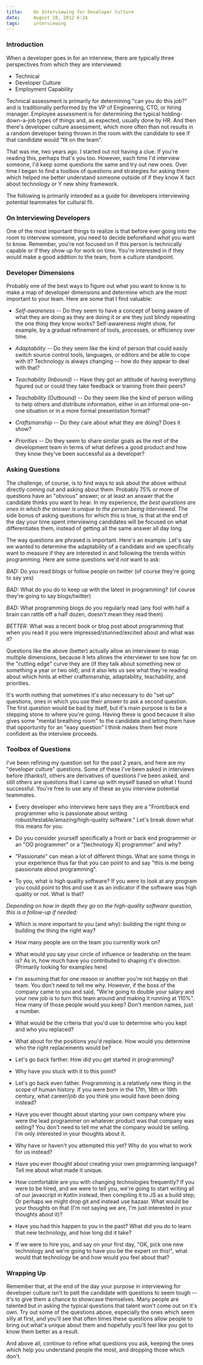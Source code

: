 ```yaml
---
title:    On Interviewing for Developer Culture
date:     August 28, 2012 6:24
tags:     interviewing
---
```


### Introduction ###

When a developer goes in for an interview, there are typically three perspectives from which they are interviewed:

  - Technical
  - Developer Culture
  - Employment Capability

Technical assessment is primarily for determining "can you do this job?" and is traditionally performed by the VP of Engineering, CTO, or hiring manager.  Employee assessment is for determining the typical holding-down-a-job types of things and, as expected, usually done by HR.  And then there's developer culture assessment, which more often than not results in a random developer being thrown in the room with the candidate to see if that candidate would "fit on the team".

That was me, two years ago.  I started out not having a clue.  If you're reading this, perhaps that's you too.  However, each time I'd interview someone, I'd keep some questions the same and try out new ones.  Over time I began to find a toolbox of questions and strategies for asking them which helped me better understand someone outside of if they know X fact about technology or Y new shiny framework.

The following is primarily intended as a guide for developers interviewing potential teammates for cultural fit.

### On Interviewing Developers ###

One of the most important things to realize is that before ever going into the room to interview someone, you need to decide beforehand _what_ you want to know.  Remember, you're not focused on if this person is technically capable or if they show up for work on time.  You're interested in if they would make a good addition to the team, from a culture standpoint.

### Developer Dimensions ###

Probably one of the best ways to figure out what you want to know is to make a map of developer dimensions and determine which are the most important to your team.  Here are some that I find valuable:

  - *Self-awareness* -- Do they seem to have a concept of being aware of what they are doing as they are doing it or are they just blindy repeating the one thing they know works?  Self-awareness might show, for example, by a gradual refinement of tools, processes, or efficiency over time.

  - *Adaptability* -- Do they seem like the kind of person that could easily switch source control tools, languages, or editors and be able to cope with it?  Technology is always changing -- how do they appear to deal with that?

  - *Teachability (Inbound)* -- Have they got an attitude of having everything figured out or could they take feedback or training from their peers?

  - *Teachability (Outbound)* -- Do they seem like the kind of person willing to help others and distribute information, either in an informal one-on-one situation or in a more formal presentation format?

  - *Craftsmanship* -- Do they care about what they are doing?  Does it show?

  - *Priorities* -- Do they seem to share similar goals as the rest of the development team in terms of what defines a good product and how they know they've been successful as a developer?

### Asking Questions ###

The challenge, of course, is to find ways to ask about the above without directly coming out and asking about them.  Probably 75% or more of questions have an "obvious" answer; or at least an answer that the candidate thinks you want to hear.  In my experience, *the best questions are ones in which the answer is unique to the person being interviewed*.  The side bonus of asking questions for which this is true, is that at the end of the day your time spent interviewing candidates will be focused on what differentiates them, instead of getting all the same answer all day long.

The way questions are phrased is important.  Here's an example.  Let's say we wanted to determine the adaptability of a candidate and we specifically want to measure if they are interested in and following the trends within programming.  Here are some questions we'd _not_ want to ask:

*BAD:*  Do you read blogs or follow people on twitter (of course they're going to say yes)

*BAD:*  What do you do to keep up with the latest in programming?  (of course they're going to say blogs/twitter)

*BAD:*  What programming blogs do you regularly read (any fool with half a brain can rattle off a half dozen, doesn't mean they read them)

*BETTER:*  What was a recent book or blog post about programming that when you read it you were impressed/stunned/excited about and what was it?

Questions like the above (better) actually allow an interviewer to map multiple dimensions, because it lets allows the interviewer to see how far on the "cutting edge" curve they are (if they talk about something new or something a year or two old), and it also lets us see what they're reading about which hints at either craftsmanship, adaptability, teachability, and priorities.

It's worth nothing that sometimes it's also necessary to do "set up" questions, ones in which you use their answer to ask a second question.  The first question would be bad by itself, but it's main purpose is to be a stepping stone to where you're going.  Having these is good because it also gives some "mental breathing room" to the candidate and letting them have that opportunity for an "easy question" I think makes them feel more confident as the interview proceeds.

### Toolbox of Questions ###

I've been refining my question set for the past 2 years, and here are my "developer culture" questions.  Some of these I've been asked in interviews before (thanks!), others are derivatives of questions I've been asked, and still others are questions that I came up with myself based on what I found successful.  You're free to use any of these as you interview potential teammates.

  - Every developer who interviews here says they are a "Front/back end programmer who is passionate about writing robust/testable/amazing/high-quality software."  Let's break down what this means for you.

  -  Do you consider yourself specifically a front or back end programmer or an "OO programmer" or a "[technology X] programmer" and why?

  - "Passionate" can mean a lot of different things.  What are some things in your experience thus far that you can point to and say "this is me being passionate about programming".

  - To you, what is high quality software?  If you were to look at any program you could point to this and use it as an indicator if the software was high quality or not.  What is that?

_Depending on how in depth they go on the high-quality software question, this is a follow-up if needed:_

  - Which is more important to you (and why): building the right thing or building the thing the right way?

  - How many people are on the team you currently work on?

  - What would you say your circle of influence or leadership on the team is?  As in, how much have you contributed to shaping it's direction. (Primarily looking for examples here)

  - I'm assuming that for one reason or another you're not happy on that team.  You don't need to tell me why.  However, if the boss of the company came to you and said, "We're going to double your salary and your new job is to turn this team around and making it running at 110%". How many of those people would you keep?  Don't mention names, just a number.

  - What would be the criteria that you'd use to determine who you kept and who you replaced?

  - What about for the positions you'd replace.  How would you determine who the right replacements would be?

  - Let's go back farther.  How did you get started in programming?

  - Why have you stuck with it to this point?

  - Let's go back even father.  Programming is a relatively new thing in the scope of human history.  If you were born in the 17th, 18th or 19th century, what career/job do you think you would have been doing instead?

  - Have you ever thought about starting your own company where you were the lead programmer on whatever product was that company was selling?  You don't need to tell me what the company would be selling.  I'm only interested in your thoughts about it.

  - Why have or haven't you attempted this yet?  Why do you what to work for us instead?

  - Have you ever thought about creating your own programming language?  Tell me about what made it unique.

  - How comfortable are you with changing technologies frequently?  If you were to be hired, and we were to tell you, we're going to start writing all of our javascript in Kotlin instead, then compiling it to JS as a build step;  Or perhaps we might drop git and instead use bazaar.   What would be your thoughts on that (I'm not saying we are, I'm just interested in your thoughts about it)?

  - Have you had this happen to you in the past?  What did you do to learn that new technology, and how long did it take?

  - If we were to hire you, and say on your first day, "OK, pick one new technology and we're going to have you be the expert on this!", what would that technology be and how would you feel about that?

### Wrapping Up ###

Remember that, at the end of the day your purpose in interviewing for developer culture isn't to pelt the candidate with questions to seem tough -- it's to give them a chance to showcase themselves.  Many people are talented but in asking the typical questions that talent won't come out on it's own.  Try out some of the questions above, especially the ones which seem silly at first, and you'll see that often times these questions allow people to bring out what's unique about them and hopefully you'll feel like you got to know them better as a result.

And above all, continue to refine what questions you ask, keeping the ones which help you understand people the most, and dropping those which don't.